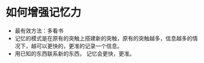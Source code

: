 # 如何增强记忆力
- 最有效方法：多看书
- 记忆的模式是在原有的突触上搭建新的突触，原有的突触越多，信息越多的情况下，越可以更快的，更准的记录一个信息。
- 用已知的东西联系新的东西，  记忆会更快，更准。
